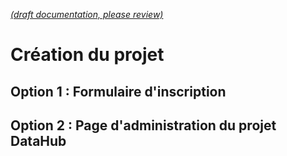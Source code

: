 [_metadata_: remarks]:- "Automatically translated with DeepL. From: /UserGuide/Onboarding.md"

[_(draft documentation, please review)_](/UserGuide/Onboarding.md)

# Création du projet

## Option 1 : Formulaire d'inscription

## Option 2 : Page d'administration du projet DataHub
